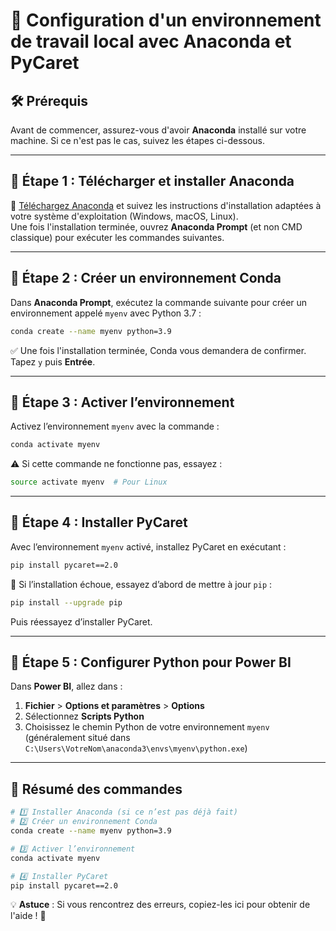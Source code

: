 # 🚀 Configuration d'un environnement de travail local avec Anaconda et PyCaret

## 🛠️ Prérequis
Avant de commencer, assurez-vous d'avoir **Anaconda** installé sur votre machine. Si ce n'est pas le cas, suivez les étapes ci-dessous.

---

## 📌 Étape 1 : Télécharger et installer Anaconda

🔗 [Téléchargez Anaconda](https://www.anaconda.com/products/individual) et suivez les instructions d'installation adaptées à votre système d'exploitation (Windows, macOS, Linux).  
Une fois l'installation terminée, ouvrez **Anaconda Prompt** (et non CMD classique) pour exécuter les commandes suivantes.

---

## 📌 Étape 2 : Créer un environnement Conda

Dans **Anaconda Prompt**, exécutez la commande suivante pour créer un environnement appelé `myenv` avec Python 3.7 :

```bash
conda create --name myenv python=3.9
```
✅ Une fois l'installation terminée, Conda vous demandera de confirmer. Tapez `y` puis **Entrée**.

---

## 📌 Étape 3 : Activer l’environnement

Activez l’environnement `myenv` avec la commande :

```bash
conda activate myenv
```
⚠️ Si cette commande ne fonctionne pas, essayez :
```bash
source activate myenv  # Pour Linux
```

---

## 📌 Étape 4 : Installer PyCaret

Avec l’environnement `myenv` activé, installez PyCaret en exécutant :

```bash
pip install pycaret==2.0
```
🔄 Si l’installation échoue, essayez d’abord de mettre à jour `pip` :

```bash
pip install --upgrade pip
```
Puis réessayez d’installer PyCaret.

---

## 📌 Étape 5 : Configurer Python pour Power BI

Dans **Power BI**, allez dans :
1. **Fichier** > **Options et paramètres** > **Options**
2. Sélectionnez **Scripts Python**
3. Choisissez le chemin Python de votre environnement `myenv` (généralement situé dans `C:\Users\VotreNom\anaconda3\envs\myenv\python.exe`)

---

## 🎯 Résumé des commandes

```bash
# 1️⃣ Installer Anaconda (si ce n’est pas déjà fait)
# 2️⃣ Créer un environnement Conda
conda create --name myenv python=3.9

# 3️⃣ Activer l’environnement
conda activate myenv

# 4️⃣ Installer PyCaret
pip install pycaret==2.0
```

💡 **Astuce** : Si vous rencontrez des erreurs, copiez-les ici pour obtenir de l'aide ! 🚀

